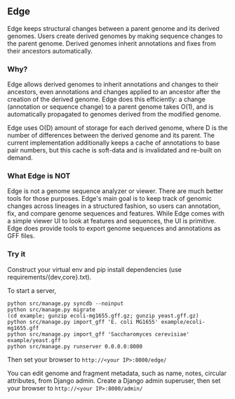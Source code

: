 
## Edge

Edge keeps structural changes between a parent genome and its derived genomes.
Users create derived genomes by making sequence changes to the parent genome.
Derived genomes inherit annotations and fixes from their ancestors
automatically.


### Why?

Edge allows derived genomes to inherit annotations and changes to their
ancestors, even annotations and changes applied to an ancestor after the
creation of the derived genome. Edge does this efficiently: a change
(annotation or sequence change) to a parent genome takes O(1), and is
automatically propagated to genomes derived from the modified genome.

Edge uses O(D) amount of storage for each derived genome, where D is the number
of differences between the derived genome and its parent. The current
implementation additionally keeps a cache of annotations to base pair numbers,
but this cache is soft-data and is invalidated and re-built on demand.


### What Edge is NOT

Edge is not a genome sequence analyzer or viewer. There are much better tools
for those purposes. Edge's main goal is to keep track of genomic changes across
lineages in a structured fashion, so users can annotation, fix, and compare
genome sequences and features. While Edge comes with a simple viewer UI to look
at features and sequences, the UI is primitive. Edge does provide tools to
export genome sequences and annotations as GFF files.


### Try it

Construct your virtual env and pip install dependencies (use
requirements/{dev,core}.txt).

To start a server,

```
python src/manage.py syncdb --noinput
python src/manage.py migrate
(cd example; gunzip ecoli-mg1655.gff.gz; gunzip yeast.gff.gz)
python src/manage.py import_gff 'E. coli MG1655' example/ecoli-mg1655.gff
python src/manage.py import_gff 'Saccharomyces cerevisiae' example/yeast.gff
python src/manage.py runserver 0.0.0.0:8000
```

Then set your browser to ```http://<your IP>:8000/edge/```

You can edit genome and fragment metadata, such as name, notes, circular
attributes, from Django admin. Create a Django admin superuser, then set your
browser to ```http://<your IP>:8000/admin/```

